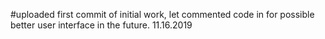 #uploaded first commit of initial work, let commented code in for possible better user interface in the future. 11.16.2019